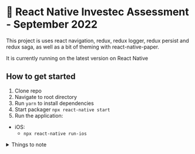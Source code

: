 # 🚀 React Native Investec Assessment - September 2022

This project is uses react navigation, redux, redux logger, redux persist and redux saga,
as well as a bit of theming with react-native-paper. 

It is currently running on the latest version on React Native

## How to get started

1. Clone repo
2. Navigate to root directory 
3. Run `yarn` to install dependencies
4. Start packager `npx react-native start`
5. Run the application:

- iOS: 
  - `npx react-native run-ios`


<details>
  <summary>Things to note</summary>

  ### What I still need to do
  1. Run App on Android 
     *
  2. Create Turbo Module for the native integration
     * 


  ### There are sections I would have done differently, but could not due to time constraints

  - Create a central location for all colors used thoroughout the app, similar
    to what I did for the theming with the `theme-config.ts` file
  - The ButtonGroup could have also imported the various butttons from their own  locations 
  
  ```js

  ```
</details>
